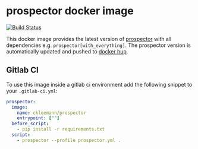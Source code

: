 # prospector docker image
[![Build Status](https://travis-ci.org/ckleemann/docker-prospector.svg?branch=master)](https://travis-ci.org/ckleemann/docker-prospector)

This docker image provides the latest version of [prospector](https://pypi.org/project/prospector/) with all dependencies e.g. ```prospector[with_everything]```. The prospector version is automatically updated and pushed to [docker hup](https://hub.docker.com/r/ckleemann/prospector).

## Gitlab CI
To use this image inside a gitlab ci environment add the following snippet to your ```.gitlab-ci.yml```: 

```yaml
prospector:
  image:
    name: ckleemann/prospector
    entrypoint: [""]
  before_script:
    - pip install -r requirements.txt
  script:
    - prospector --profile prospector.yml .
```
